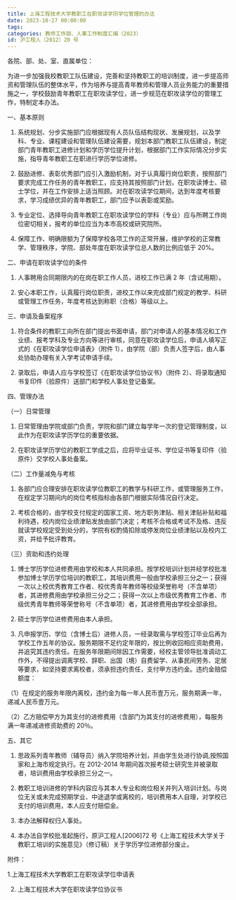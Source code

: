 ```yaml
---
title: 上海工程技术大学教职工在职攻读学历学位管理的办法
date: 2023-10-27 00:00:00
tags:
categories: 教师工作部、人事工作制度汇编（2023）
id: 沪工程人〔2012〕20 号
---
```


各院、部、处、室、直属单位：

为进一步加强我校教职工队伍建设，完善和坚持教职工的培训制度，进一步提高师资和管理队伍的整体水平，作为培养与提高青年教师和管理人员业务能力的重要措施之一，学校鼓励青年教职工在职攻读学位，进一步规范在职攻读学位的管理工作，特制定本办法。

一、基本原则

1. 系统规划、分步实施部门应根据现有人员队伍结构现状、发展规划，以及学科、专业、课程建设和管理队伍建设需要，规划本部门教职工队伍建设，制定部门青年教职工进修计划和学历学位提升计划，根据部门工作实际情况分步实施，指导青年教职工在职进行学历学位进修。

2. 鼓励进修、表彰优秀部门应引入激励机制，对于认真履行岗位职责，按照部门要求完成工作任务的青年教职工，应支持其按照部门计划，在职攻读博士、硕士学位，并在工作安排上适当照顾。对在职攻读学位期间，达到年度考核要求，学习成绩优异的青年教职工，部门应予以表彰或奖励。

3. 专业定位、选择导向青年教职工在职攻读学位的学科（专业）应与所聘工作岗位密切相关，报考的单位应当为本市高校或研究院所。

4. 保障工作、明确限额为了保障学校各项工作的正常开展，维护学校的正常教学、管理秩序，学院、部处年度在职攻读学位总人数的比例应低于 20%。

二、申请在职攻读学位的条件

1. 人事聘用合同期限内的在岗在职工作人员，进校工作已满 2 年（含试用期）。

2. 安心本职工作，认真履行岗位职责，进校工作以来完成部门规定的教学、科研或管理工作任务，年度考核达到称职（合格）等级以上。

三、申请及备案程序

1. 符合条件的教职工向所在部门提出书面申请，部门对申请人的基本情况和工作业绩、报考学科及专业方向等进行审核，同意在职攻读学位后，申请人填写正式的《在职攻读学位申请表》（附件 1），由学院（部）负责人签字后，由人事处协助办理有关入学考试申请手续。

2. 录取后，申请人应与学校签订《在职攻读学位协议书》（附件 2）、将录取通知书复印件（验原件）送部门和学校人事处登记备案。

四、管理办法

（一）日常管理

1. 日常管理由学院或部门负责，学院和部门建立每学年一次的登记管理制度，以此作为在职攻读学历学位的重要依据。

2. 在职攻读学历学位的教职工学成之后，应将毕业证书、学位证书等复印件（验原件）交学校人事处备案。

（二）工作量减免与考核

1. 各部门应合理安排在职攻读学位教职工的教学与科研工作，或管理服务工作，在规定学习期间内的岗位考核指标由各部门根据实际情况自行决定。

2. 考核合格的，由学校支付规定的国家工资、地方职务津贴、相关津贴补贴和福利待遇，校内岗位业绩津贴发放由部门决定；考核不合格或考试不及格、违反就读学校规定受到处分的，学院有权酌情扣除或停发岗位业绩津贴以及校内工资，并给予批评教育。

（三）资助和违约处理

1. 博士学历学位进修费用由学校和本人共同承担。按学校培训计划并经学校批准参加博士学历学位培训的教职工，其培训费用一般由学校承担三分之一；获得一次以上校优秀教育工作者、校优秀青年教师等校级荣誉称号（不含单项）者，其进修费用由学校承担三分之二；获得一次以上市级优秀教育工作者、市级优秀青年教师等荣誉称号（不含单项）者，其进修费用由学校全部承担。

2. 硕士学历学位进修费用由本人承担。

3. 凡申报学历、学位（含博士后）进修人员，一经录取需与学校签订毕业后再为学校工作五年的协议。服务期限不足约定年限的，按比例收回相应资助费用，并追究其违约责任。在服务年限期间除因工作需要，经校主管领导批准调动工作外，不得提出调离学校、辞职、出国（境）自费留学、从事民间劳务、定居等要求，如坚持要求离校者，须承担违约责任，支付甲方违约金。违约金赔偿额度：

（1）在规定的服务年限内离校，违约金为每一年人民币壹万元，服务期满一年，递减人民币壹万元。

（2）乙方赔偿甲方为其支付的进修费用（含部门为其支付的进修费用），每服务满一年递减进修资助费的 20％。

五、其它

1. 思政系列青年教师（辅导员）纳入学院培养计划，并由学生处进行协调,按照国家和上海市规定执行。在 2012-2014 年期间首次报考硕士研究生并被录取者，培训费用由学校承担三分之一。

2. 教职工培训进修的学科内容应与其本人专业和岗位相关并列入培训计划。与岗位无关或未完成预期学业、中途退学或离校的，培训费用本人自理，对学校已支付的培训费用，本人应支付赔偿金。

3. 本办法解释权归人事处。

4. 本办法自学校批准起施行，原沪工程人[2006]72 号《上海工程技术大学关于教职工培训的实施意见》（修订稿）关于学历学位进修部分废止。

附件：

1.上海工程技术大学教职工在职攻读学位申请表

2. 上海工程技术大学在职攻读学位协议书
